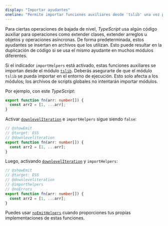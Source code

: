 ```yaml
---
display: "Importar ayudantes"
oneline: "Permite importar funciones auxiliares desde 'tslib' una vez por proyecto, en lugar de incluirlas por archivo."
---
```


Para ciertas operaciones de bajada de nivel, *TypeScript* usa algún código auxiliar para operaciones como extender clases, extender arreglos u objetos y operaciones asíncronas.
De forma predeterminada, estos ayudantes se insertan en archivos que los utilizan.
Esto puede resultar en la duplicación de código si se usa el mismo ayudante en muchos módulos diferentes.

Si el indicador `importHelpers` está activado, estas funciones auxiliares se importan desde el módulo [`tslib`](https://www.npmjs.com/package/tslib).
Deberás asegurarte de que el módulo `tslib` se pueda importar en el entorno de ejecución.
Esto solo afecta a los módulos; los archivos de scripts globales no intentarán importar módulos.

Por ejemplo, con este *TypeScript*:

```ts
export function fn(arr: number[]) {
  const arr2 = [1, ...arr];
}
```

Activar [`downlevelIteration`](#downlevelIteration) e `importHelpers` sigue siendo `false`:

```ts twoslash
// @showEmit
// @target: ES5
// @downleveliteration
export function fn(arr: number[]) {
  const arr2 = [1, ...arr];
}
```

Luego, activando [`downlevelIteration`](#downlevelIteration) y `importHelpers`:

```ts twoslash
// @showEmit
// @target: ES5
// @downleveliteration
// @importhelpers
// @noErrors
export function fn(arr: number[]) {
  const arr2 = [1, ...arr];
}
```

Puedes usar [`noEmitHelpers`](#noEmitHelpers) cuando proporciones tus propias implementaciones de estas funciones.
